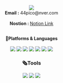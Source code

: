 <div align=center>
<img src="https://capsule-render.vercel.app/api?type=Waving&color=auto&height=200&section=header&text=KM'sHub&fontSize=60" />
  <div><b>Email :</b> 44pico@nver.com</div></br>
  
 <div> <b>Nostion  : </b><a href='https://www.notion.so/6e8a11b6d33e40958c056c02a4076f8f?pvs=4'>Notion Link</a></div> </br>

<b>🔧Platforms & Languages</b> </br></br>
<img src ="https://img.shields.io/badge/javascript-F7DF1E.svg?&style=for-the-badge&logo=kotlin&logoColor=white"/>
<img src="https://img.shields.io/badge/react-61DAFB?style=for-the-badge&logo=React&logoColor=white"/>
<img src="https://img.shields.io/badge/reactNative-61DAFB?style=for-the-badge&logo=React&logoColor=white"/>
<img src="https://img.shields.io/badge/Android-3DDC84?style=for-the-badge&logo=Android&logoColor=white"/>
<img src ="https://img.shields.io/badge/kotlin-7F52FF.svg?&style=for-the-badge&logo=kotlin&logoColor=white"/>
<img src ="https://img.shields.io/badge/html5-E34F26.svg?&style=for-the-badge&logo=html5&logoColor=white"/>
<img src ="https://img.shields.io/badge/css3-1572B6.svg?&style=for-the-badge&logo=css3&logoColor=white"/>

<h3>🗞Tools</h3>
        <img src ="https://img.shields.io/badge/firebase-DD2C00.svg?&style=for-the-badge&logo=firebase&logoColor=white"/>
        <img src ="https://img.shields.io/badge/git-F05032.svg?&style=for-the-badge&logo=git&logoColor=white"/>
        <img src ="https://img.shields.io/badge/notion-000000.svg?&style=for-the-badge&logo=notion&logoColor=white"/>
<!-- <img src="https://github-readme-stats.vercel.app/api?username=Gamja3&show_icons=true&theme=transparent" /> -->
 </div>

